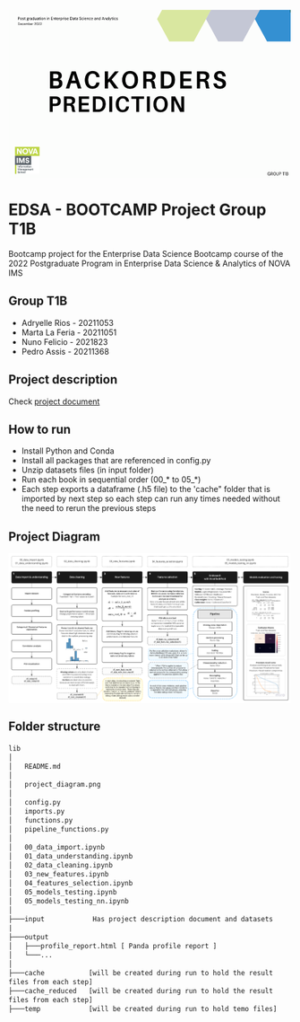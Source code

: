 
<p align="center">
  <img src="project_cover.png" align="middle" height="300" style="height:300px"/>
</p>

# EDSA - BOOTCAMP Project Group T1B

Bootcamp project for the Enterprise Data Science Bootcamp course of the 2022 Postgraduate Program in Enterprise Data Science & Analytics of NOVA IMS

## Group T1B

* Adryelle Rios - 20211053
* Marta La Feria - 20211051
* Nuno Felicio - 2021823
* Pedro Assis - 20211368

## Project description

Check [project document](input/BI4ALL_-_NOVA_IMS_-_Back_Orders_Prediction.pdf)
## How to run

* Install Python and Conda
* Install all packages that are referenced in config.py
* Unzip datasets files (in input folder)
* Run each book in sequential order (00_* to 05_*)
* Each step exports a dataframe (.h5 file) to the 'cache" folder that is imported by next step so each step can run any times needed without the need to rerun the previous steps
  
## Project Diagram

<p align="center">
<img src="project_diagram.png" align="center"/>
</p>

## Folder structure

```
lib
│
│   README.md               
│
│   project_diagram.png
│
│   config.py
│   imports.py
│   functions.py
│   pipeline_functions.py
│
│   00_data_import.ipynb
│   01_data_understanding.ipynb
│   02_data_cleaning.ipynb
│   03_new_features.ipynb
│   04_features_selection.ipynb
│   05_models_testing.ipynb
│   05_models_testing_nn.ipynb
│
├───input            Has project description document and datasets
|
├───output                  
│   ├───profile_report.html [ Panda profile report ]         
│   └───... 
│
├───cache           [will be created during run to hold the result files from each step]
├───cache_reduced   [will be created during run to hold the result files from each step]
├───temp            [will be created during run to hold temo files]
